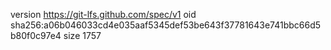 version https://git-lfs.github.com/spec/v1
oid sha256:a06b046033cd4e035aaf5345def53be643f37781643e741bbc66d5b80f0c97e4
size 1757
